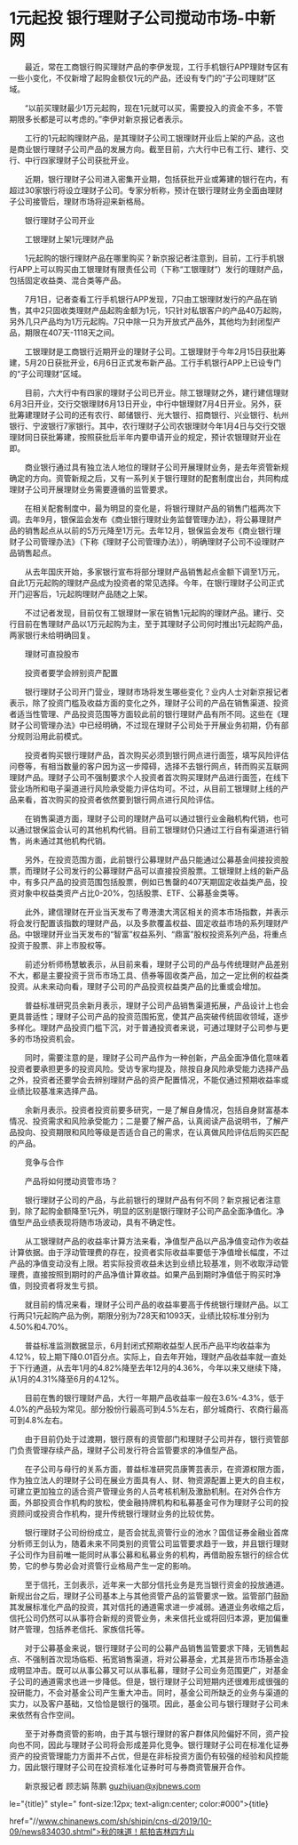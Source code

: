 # 1元起投 银行理财子公司搅动市场-中新网

　　最近，常在工商银行购买理财产品的李伊发现，工行手机银行APP理财专区有一些小变化，不仅新增了起购金额仅1元的产品，还设有专门的“子公司理财”区域。

　　“以前买理财最少1万元起购，现在1元就可以买，需要投入的资金不多，不管期限多长都是可以考虑的。”李伊对新京报记者表示。

　　工行的1元起购理财产品，是其理财子公司工银理财开业后上架的产品，这也是商业银行理财子公司产品的发展方向。截至目前，六大行中已有工行、建行、交行、中行四家理财子公司获批开业。

　　近期，银行理财子公司进入密集开业期，包括获批开业或筹建的银行在内，有超过30家银行将设立理财子公司。专家分析称，预计在银行理财业务全面由理财子公司接管后，理财市场将迎来新格局。

　　银行理财子公司开业

　　工银理财上架1元理财产品

　　1元起购的银行理财产品在哪里购买？新京报记者注意到，目前，工行手机银行APP上可以购买由工银理财有限责任公司（下称“工银理财”）发行的理财产品，包括固定收益类、混合类等产品。

　　7月1日，记者查看工行手机银行APP发现，7只由工银理财发行的产品在销售，其中2只固收类理财产品起购金额为1元，1只针对私银客户的产品40万起购，另外几只产品均为1万元起购。7只中除一只为开放式产品外，其他均为封闭型产品，期限在407天-1118天之间。

　　工银理财是工商银行近期开业的理财子公司。工银理财于今年2月15日获批筹建，5月20日获批开业，6月6日正式发布新产品。工行手机银行APP上已设专门的“子公司理财”区域。

　　目前，六大行中有四家的理财子公司已开业。除工银理财之外，建行建信理财6月3日开业，交行交银理财6月13日开业，中行中银理财7月4日开业。另外，获批筹建理财子公司的还有农行、邮储银行、光大银行、招商银行、兴业银行、杭州银行、宁波银行7家银行。其中，农行理财子公司农银理财今年1月4日与交行交银理财同日获批筹建，按照获批后半年内要申请开业的规定，预计农银理财开业在即。

　　商业银行通过具有独立法人地位的理财子公司开展理财业务，是去年资管新规确定的方向。资管新规之后，又有一系列关于银行理财的配套制度出台，共同构成理财子公司开展理财业务需要遵循的监管要求。

　　在相关配套制度中，最为明显的变化是，将银行理财产品的销售门槛两次下调。去年9月，银保监会发布《商业银行理财业务监督管理办法》，将公募理财产品的销售起点从以前的5万元降至1万元。去年12月，银保监会发布《商业银行理财子公司管理办法》（下称《理财子公司管理办法》），明确理财子公司不设理财产品销售起点。

　　从去年国庆开始，多家银行宣布将部分理财产品销售起点金额下调至1万元，自此1万元起购的理财产品成为投资者的常见选择。今年，在银行理财子公司正式开门迎客后，1元起购理财产品随之上架。

　　不过记者发现，目前仅有工银理财一家在销售1元起购的理财产品。建行、交行目前在售理财产品以1万元起购为主，至于其理财子公司何时推出1元起购产品，两家银行未给明确回复。

　　理财可直投股市

　　投资者要学会辨别资产配置

　　银行理财子公司开门营业，理财市场将发生哪些变化？业内人士对新京报记者表示，除了投资门槛及收益方面的变化之外，理财子公司的产品在销售渠道、投资者适当性管理、产品投资范围等方面较此前的银行理财产品有所不同。这些在《理财子公司管理办法》中已经明确，不过现在理财子公司处于开展业务初期，仍有部分规则沿用此前模式。

　　投资者购买银行理财产品，首次购买必须到银行网点进行面签，填写风险评估问卷等，有相当数量的客户因为这一步障碍，选择不去银行网点，转而购买互联网理财产品。理财子公司不强制要求个人投资者首次购买理财产品进行面签，在线下营业场所和电子渠道进行风险承受能力评估均可。不过，从目前工银理财上线的产品来看，首次购买的投资者依然要到银行网点进行风险评估。

　　在销售渠道方面，理财子公司的理财产品可以通过银行业金融机构代销，也可以通过银保监会认可的其他机构代销。目前工银理财仍只通过工行自有渠道进行销售，尚未通过其他机构代销。

　　另外，在投资范围方面，此前银行公募理财产品只能通过公募基金间接投资股票，而理财子公司发行的公募理财产品可以直接投资股票。工银理财上线的新产品中，有多只产品的投资范围包括股票，例如已售罄的407天期固定收益类产品，投资对象中权益类资产占比0-20%，包括股票、ETF、公募基金类等。

　　此外，建信理财在开业当天发布了粤港澳大湾区相关的资本市场指数，并表示将会发行配置该指数的理财产品，以及多款覆盖权益、固定收益市场的系列理财产品。中银理财开业当天发布的“智富”权益系列、“鼎富”股权投资系列产品，将重点投资于股票、非上市股权等。

　　前述分析师杨慧敏表示，从目前来看，理财子公司的产品与传统理财产品差别不大，都是主要投资于货币市场工具、债券等固收类产品，加之一定比例的权益类投资。从未来动向看，理财子公司的产品投资权益类产品的比重或会增加。

　　普益标准研究员余新月表示，理财子公司产品销售渠道拓展，产品设计上也会更具普适性；理财子公司产品的投资范围拓宽，使其产品突破传统固收领域，逐步多样化。理财产品投资门槛下沉，对于普通投资者来说，可通过理财子公司参与更多的市场投资机会。

　　同时，需要注意的是，理财子公司产品作为一种创新，产品全面净值化意味着投资者要承担更多的投资风险。受访专家均提及，除按自身风险承受能力选择产品之外，投资者还要学会去辨别理财产品的资产配置情况，不能仅通过预期收益率或业绩比较基准来选择产品。

　　余新月表示。投资者投资前要多研究，一是了解自身情况，包括自身财富基本情况、投资需求和风险承受能力；二是要了解产品，认真阅读产品说明书，了解产品投向、投资期限和风险等级是否适合自己的需求，在认真做风险评估后购买匹配的产品。

　　竞争与合作

　　产品将如何搅动资管市场？

　　银行理财子公司的产品，与此前银行的理财产品有何不同？新京报记者注意到，除了起购金额降至1元外，明显的区别是银行理财子公司产品全面净值化。净值型产品业绩表现将随市场波动，具有不确定性。

　　从工银理财产品的收益率计算方法来看，净值型产品以产品净值变动作为收益计算依据。由于浮动管理费的存在，投资者实际收益率要低于净值增长幅度，不过产品的净值变动没有上限。若实际投资收益未达到业绩比较基准，则不收取浮动管理费，直接按照到期时的产品净值计算收益。如果产品到期时净值低于购买时净值，则投资者将发生亏损。

　　就目前的情况来看，理财子公司产品的收益率要高于传统银行理财产品。以工行两只1元起购产品为例，期限分别为728天和1093天，业绩比较标准分别为4.50%和4.70%。

　　普益标准监测数据显示，6月封闭式预期收益型人民币产品平均收益率为4.12%，较上期下降0.01百分点。实际上，自去年开始，理财产品收益率就一直处于下行通道，从去年1月的4.82%降至去年12月的4.36%，今年以来又继续下降，从1月的4.31%降至6月的4.12%。

　　目前在售的银行理财产品，大行一年期产品收益率一般在3.6%-4.3%，低于4.0%的产品较为常见。部分股份行最高可到4.5%左右，部分城商行、农商行最高可到4.8%左右。

　　由于目前仍处于过渡期，银行原有的资管部门和理财子公司并存，银行资管部门负责管理存续产品，理财子公司发行符合监管要求的净值型产品。

　　在子公司与母行的关系方面，普益标准研究员康箐芸表示，在资源权限方面，作为独立法人的理财子公司在展业方面具有人、财、物资源配置上更大的自主权，可建立更加独立的适合资产管理业务的人员考核机制及激励机制。在对外合作方面，外部投资合作机构的放松，使金融持牌机构和私募基金可作为理财子公司的投资顾问或投资合作机构，提升传统银行理财业务的比较优势。

　　银行理财子公司纷纷成立，是否会扰乱资管行业的池水？国信证券金融业首席分析师王剑认为，随着未来不同类别的资管公司监管要求趋于一致，并且银行理财子公司作为目前唯一能同时从事公募和私募业务的机构，再借助股东银行的综合优势，它的参与势必会对资管行业格局产生一定的影响。

　　至于信托，王剑表示，近年来一大部分信托业务是充当银行资金的投放通道。新规出台之后，理财子公司基本上与其他资管产品的监管要求一致。监管部门鼓励其发展标准化产品的投资，其对信托的通道需求进一步减弱。通道业务收缩之后，信托公司仍然可以从事符合新规的资管业务，未来信托业或将回归本源，更加偏重财产管理，包括养老信托、家族信托等。

　　对于公募基金来说，银行理财子公司的公募产品销售监管要求下降，无销售起点、不强制首次现场临柜、拓宽销售渠道，将对公募基金，尤其是货币市场基金造成明显冲击。既可以从事公募又可以从事私募，理财子公司业务范围更广，对基金子公司的通道需求也进一步降低。但是，银行理财子公司短期内还很难形成很强的投研能力，不会对基金公司产生重大冲击。同时，基金公司所缺乏的业务与渠道的实力，以及客户基础，又恰恰是银行的强项。因此，基金公司与银行理财子公司未来依然有合作空间。

　　至于对券商资管的影响，由于其与银行理财的客户群体风险偏好不同，资产投向也不同，因此与理财子公司将会形成差异化竞争。银行理财子公司在标准化证券资产的投资管理能力方面并不占优，但是在非标投资方面仍有较强的经验和风控能力，因此银行理财子公司在投资标准化证券时可与券商资管展开合作。

　　新京报记者 顾志娟 陈鹏 guzhijuan@xjbnews.com

le="{title}" style=" font-size:12px; text-align:center; color:#000">{title}

href="//www.chinanews.com/sh/shipin/cns-d/2019/10-09/news834030.shtml">秋的味道！航拍吉林四方山
